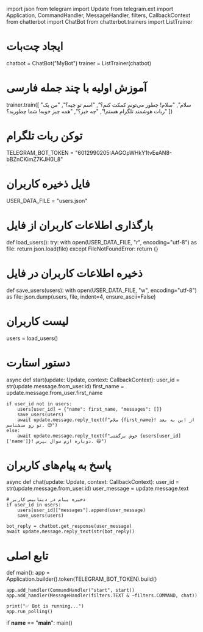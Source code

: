 import json
from telegram import Update
from telegram.ext import Application, CommandHandler, MessageHandler, filters, CallbackContext
from chatterbot import ChatBot
from chatterbot.trainers import ListTrainer

# ایجاد چت‌بات
chatbot = ChatBot("MyBot")
trainer = ListTrainer(chatbot)

# آموزش اولیه با چند جمله فارسی
trainer.train([
    "سلام",
    "سلام! چطور می‌تونم کمکت کنم؟",
    "اسم تو چیه؟",
    "من یک ربات هوشمند تلگرام هستم!",
    "چه خبر؟",
    "همه چیز خوبه! شما چطورید؟"
])

# توکن ربات تلگرام
TELEGRAM_BOT_TOKEN = "6012990205:AAGOpWHkY1tvEeAN8-bBZnCKimZ7KJH0I_8"

# فایل ذخیره کاربران
USER_DATA_FILE = "users.json"

# بارگذاری اطلاعات کاربران از فایل
def load_users():
    try:
        with open(USER_DATA_FILE, "r", encoding="utf-8") as file:
            return json.load(file)
    except FileNotFoundError:
        return {}

# ذخیره اطلاعات کاربران در فایل
def save_users(users):
    with open(USER_DATA_FILE, "w", encoding="utf-8") as file:
        json.dump(users, file, indent=4, ensure_ascii=False)

# لیست کاربران
users = load_users()

# دستور استارت
async def start(update: Update, context: CallbackContext):
    user_id = str(update.message.from_user.id)
    first_name = update.message.from_user.first_name

    if user_id not in users:
        users[user_id] = {"name": first_name, "messages": []}
        save_users(users)
        await update.message.reply_text(f"سلام {first_name}! از این به بعد تو رو می‌شناسم. 😊")
    else:
        await update.message.reply_text(f"خوش برگشتی {users[user_id]['name']}! دوباره ازم سوال بپرس. 😃")

# پاسخ به پیام‌های کاربران
async def chat(update: Update, context: CallbackContext):
    user_id = str(update.message.from_user.id)
    user_message = update.message.text

    # ذخیره پیام در دیتابیس کاربر
    if user_id in users:
        users[user_id]["messages"].append(user_message)
        save_users(users)

    bot_reply = chatbot.get_response(user_message)
    await update.message.reply_text(str(bot_reply))

# تابع اصلی
def main():
    app = Application.builder().token(TELEGRAM_BOT_TOKEN).build()

    app.add_handler(CommandHandler("start", start))
    app.add_handler(MessageHandler(filters.TEXT & ~filters.COMMAND, chat))

    print("✅ Bot is running...")
    app.run_polling()

if __name__ == "__main__":
    main()
